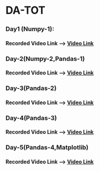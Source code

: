 # DA-TOT

### Day1 (Numpy-1):
#### Recorded Video Link --> [Video Link](https://transcripts.gotomeeting.com/#/s/da5bf9e0aba27cab55a4ee07b0f0c3060ce8594a7be97fd52db325d46260e0da)

### Day-2(Numpy-2,Pandas-1)
#### Recorded Video Link --> [Video Link](https://transcripts.gotomeeting.com/#/s/216a334d73924dcd79bc2d0bac9d5d8bf9e929d0d55ec20a4b9b80175f2791bc)

### Day-3(Pandas-2)
#### Recorded Video Link --> [Video Link](https://transcripts.gotomeeting.com/#/s/0ff9c3dbfa7fa3deaa39222dc4227241340c22e7213a8a778e75380b4d089d6b)

### Day-4(Pandas-3)
#### Recorded Video Link --> [Video Link](https://transcripts.gotomeeting.com/#/s/6d391577b36be1682ff0cf1fe0c3cd9b98cae13f06b4201c64ae30c150238e42)

### Day-5(Pandas-4,Matplotlib)
#### Recorded Video Link --> [Video Link](https://transcripts.gotomeeting.com/#/s/bc89d0026b362710f5a488d1f7c5db4b60bca9674536f3d18a223d58f8732ad9)
